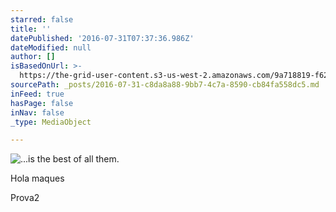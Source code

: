 ```yaml
---
starred: false
title: ''
datePublished: '2016-07-31T07:37:36.986Z'
dateModified: null
author: []
isBasedOnUrl: >-
  https://the-grid-user-content.s3-us-west-2.amazonaws.com/9a718819-f628-4e20-b92b-9e2cde8c2653.jpg
sourcePath: _posts/2016-07-31-c8da8a88-9bb7-4c7a-8590-cb84fa558dc5.md
inFeed: true
hasPage: false
inNav: false
_type: MediaObject

---
```

![...is the best of all them.](https://the-grid-user-content.s3-us-west-2.amazonaws.com/9a718819-f628-4e20-b92b-9e2cde8c2653.jpg)

Hola maques

Prova2